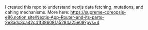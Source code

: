 I created this repo to understand nextjs data fetching, mutations, and cahing mechanisms. More here: https://supreme-coreopsis-e86.notion.site/Nextjs-App-Router-and-its-parts-2e3adc3ca42c41f386081a5284a25e09?pvs=4
